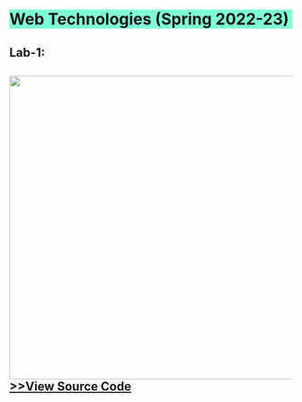 <h1 style="background-color: aquamarine;">Web Technologies (Spring 2022-23)</h1>

<h2>Lab-1:<h2> 
<img src="https://raw.githubusercontent.com/ov1faruk/Web_Technologies/main/lab1/Resume_Labtask1.png" height="540px" width="1920px" alt="">
<a href="https://github.com/ov1faruk/Web_Technologies/blob/main/lab1/lab1(RESUME).html">>>View Source Code</a>




